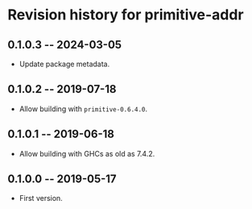 # Revision history for primitive-addr

## 0.1.0.3 -- 2024-03-05

* Update package metadata.

## 0.1.0.2 -- 2019-07-18

* Allow building with `primitive-0.6.4.0`.

## 0.1.0.1 -- 2019-06-18

* Allow building with GHCs as old as 7.4.2.

## 0.1.0.0 -- 2019-05-17

* First version.
